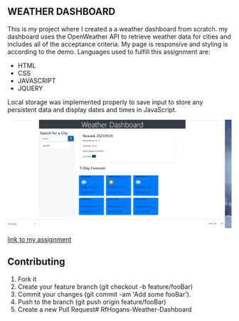 ## WEATHER DASHBOARD

This is my project where I created a a weather dashboard from scratch. my dashboard uses the OpenWeather API to retrieve weather data for cities and includes all of the acceptance criteria. My page is responsive and styling is according to the demo. Languages used to fulfill this assignment are:
- HTML
- CSS
- JAVASCRIPT
- JQUERY

Local storage was implemented properly to save input to store any persistent data and display dates and times in JavaScript. 

![photo of my assignment](./Assets/Rabiah-H.-weather-Dashboard-photo.png)


[link to my assignment](https://rabiahfh.github.io/Weather-Dashboard/)

## Contributing


1. Fork it
2. Create your feature branch (git checkout -b feature/fooBar)
3. Commit your changes (git commit -am 'Add some fooBar').
4. Push to the branch (git push origin feature/fooBar)
5. Create a new Pull Request# RfHogans-Weather-Dashboard
